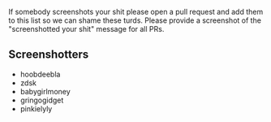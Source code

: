 If somebody screenshots your shit please open a pull request and add them to this list so we can shame these turds. Please provide a screenshot of the "screenshotted your shit" message for all PRs.

## Screenshotters

- hoobdeebla
- zdsk
- babygirlmoney
- gringogidget
- pinkielyly
